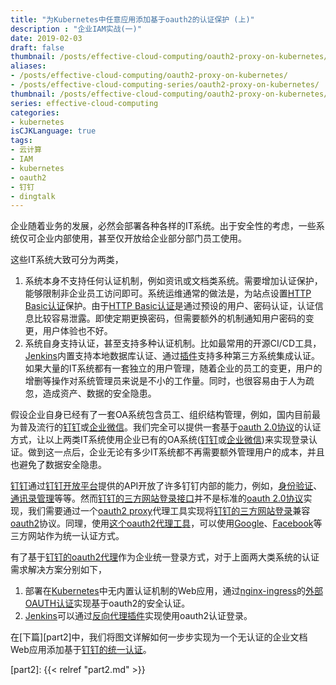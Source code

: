 ```yaml
---
title: "为Kubernetes中任意应用添加基于oauth2的认证保护 (上)"
description : "企业IAM实战(一)"
date: 2019-02-03
draft: false
thumbnail: /posts/effective-cloud-computing/oauth2-proxy-on-kubernetes/images/cover.jpg
aliases:
- /posts/effective-cloud-computing/oauth2-proxy-on-kubernetes/
- /posts/effective-cloud-computing-series/oauth2-proxy-on-kubernetes/
thumbnail: /posts/effective-cloud-computing/oauth2-proxy-on-kubernetes/images/cover.jpg
series: effective-cloud-computing
categories:
- kubernetes
isCJKLanguage: true
tags:
- 云计算
- IAM
- kubernetes
- oauth2
- 钉钉
- dingtalk
---
```

企业随着业务的发展，必然会部署各种各样的IT系统。出于安全性的考虑，一些系统仅可企业内部使用，甚至仅开放给企业部分部门员工使用。

这些IT系统大致可分为两类，

1. 系统本身不支持任何认证机制，例如资讯或文档类系统。需要增加认证保护，能够限制非企业员工访问即可。系统运维通常的做法是，为站点设置[HTTP Basic认证][http-basic-auth]保护。由于[HTTP Basic认证][http-basic-auth]是通过预设的用户、密码认证，认证信息比较容易泄露。即使定期更换密码，但需要额外的机制通知用户密码的变更，用户体验也不好。
2. 系统自身支持认证，甚至支持多种认证机制。比如最常用的开源CI/CD工具，[Jenkins][jenkins]内置支持本地数据库认证、通过[插件][jenkins-plugins]支持多种第三方系统集成认证。如果大量的IT系统都有一套独立的用户管理，随着企业的员工的变更，用户的增删等操作对系统管理员来说是不小的工作量。同时，也很容易由于人为疏忽，造成资产、数据的安全隐患。

假设企业自身已经有了一套OA系统包含员工、组织结构管理，例如，国内目前最为普及流行的[钉钉][dingtalk]或[企业微信][wechat-enterprise]。我们完全可以提供一套基于[oauth 2.0协议][oauth2]的认证方式，让以上两类IT系统使用企业已有的OA系统([钉钉][dingtalk]或[企业微信][wechat-enterprise])来实现登录认证。做到这一点后，企业无论有多少IT系统都不再需要额外管理用户的成本，并且也避免了数据安全隐患。

<!--more-->

[钉钉][dingtalk]通过[钉钉开放平台][dingtalk-open-dev]提供的API开放了许多钉钉内部的能力，例如，[身份验证][dingtalk-auth]、[通讯录管理][dingtalk-org-management]等等。然而[钉钉的三方网站登录接口][dingtalk-third-party-auth]并不是标准的[oauth 2.0协议][oauth2]实现，我们需要通过一个[oauth2 proxy][dingtalk-oauth2-proxy]代理工具实现将[钉钉的三方网站登录][dingtalk-third-party-auth]兼容[oauth2][oauth2]协议。同理，使用[这个oauth2代理工具][oauth2-proxy]，可以使用[Google][oauth2-proxy-google]、[Facebook][oauth2-proxy-facebook]等三方网站作为统一认证方式。

有了基于[钉钉的oauth2代理][dingtalk-oauth2-proxy]作为企业统一登录方式，对于上面两大类系统的认证需求解决方案分别如下，

1. 部署在[Kubernetes][k8s]中无内置认证机制的Web应用，通过[nginx-ingress][nginx-ingress]的[外部OAUTH认证][nginx-ingress-oauth-auth]实现基于oauth2的安全认证。
1. [Jenkins][jenkins]可以通过[反向代理插件][jenkins-reverse-proxy-auth-plugin]实现使用oauth2认证登录。

在[下篇][part2]中，我们将图文详解如何一步步实现为一个无认证的企业文档Web应用添加基于[钉钉的统一认证][dingtalk-auth]。

[http-basic-auth]: https://en.wikipedia.org/wiki/Basic_access_authentication
[jenkins]: https://jenkins.io/
[jenkins-plugins]: https://plugins.jenkins.io/#
[oauth2]: https://oauth.net/2/
[dingtalk]: https://www.dingtalk.com/
[wechat-enterprise]: https://work.weixin.qq.com/
[dingtalk-open-dev]: https://open-dev.dingtalk.com
[dingtalk-auth]: https://open-doc.dingtalk.com/microapp/serverapi2/vt6khw
[dingtalk-org-management]: https://open-doc.dingtalk.com/microapp/serverapi2/cqfmel
[dingtalk-third-party-auth]: https://open-doc.dingtalk.com/microapp/serverapi2/kymkv6
[dingtalk-oauth2-proxy]: https://github.com/zxkane/oauth2_proxy
[oauth2-proxy]: https://github.com/bitly/oauth2_proxy
[oauth2-proxy-google]: https://github.com/bitly/oauth2_proxy#google-auth-provider
[oauth2-proxy-facebook]: https://github.com/bitly/oauth2_proxy#facebook-auth-provider
[k8s]: https://kubernetes.io/
[nginx-ingress]: https://kubernetes.github.io/ingress-nginx/
[nginx-ingress-oauth-auth]: https://kubernetes.github.io/ingress-nginx/examples/auth/oauth-external-auth/
[jenkins-reverse-proxy-auth-plugin]: https://plugins.jenkins.io/reverse-proxy-auth-plugin
[part2]: {{< relref "part2.md" >}}

